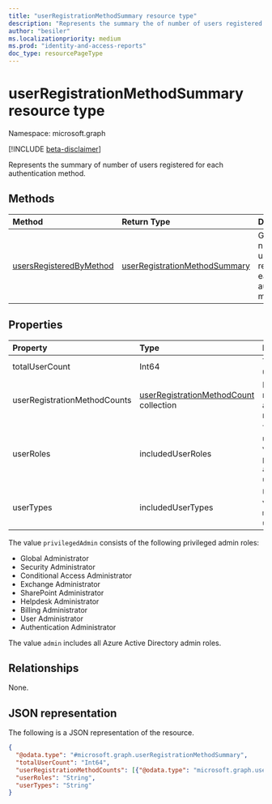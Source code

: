 ```yaml
---
title: "userRegistrationMethodSummary resource type"
description: "Represents the summary the of number of users registered for each authentication method."
author: "besiler"
ms.localizationpriority: medium
ms.prod: "identity-and-access-reports"
doc_type: resourcePageType
---
```


# userRegistrationMethodSummary resource type

Namespace: microsoft.graph

[!INCLUDE [beta-disclaimer](../../includes/beta-disclaimer.md)]

Represents the summary of number of users registered for each authentication method.

## Methods

| Method       | Return Type | Description |
|:-------------|:------------|:------------|
| [usersRegisteredByMethod](../api/authenticationmethodsroot-usersregisteredbymethod.md) | [userRegistrationMethodSummary](../resources/userregistrationmethodsummary.md) | Get the number of users registered for each authentication method. |

## Properties

|Property|Type|Description|
|:---|:---|:---|
|totalUserCount|Int64|Total number of users in the tenant.|
|userRegistrationMethodCounts|[userRegistrationMethodCount](../resources/userregistrationmethodcount.md) collection|Number of users registered for each authentication method.|
|userRoles|includedUserRoles|The role type of the user. Possible values are: `all`, `privilegedAdmin`, `admin`, `user`, `unknownFutureValue`.|
|userTypes|includedUserTypes|User type. Possible values are: `all`, `member`, `guest`, `unknownFutureValue`.|

The value `privilegedAdmin` consists of the following privileged admin roles:

* Global Administrator
* Security Administrator
* Conditional Access Administrator
* Exchange Administrator
* SharePoint Administrator
* Helpdesk Administrator
* Billing Administrator
* User Administrator
* Authentication Administrator

The value `admin` includes all Azure Active Directory admin roles.

## Relationships

None.

## JSON representation

The following is a JSON representation of the resource.

<!-- {
  "blockType": "resource",
  "@odata.type": "microsoft.graph.userRegistrationMethodSummary"
}
-->
``` json
{
  "@odata.type": "#microsoft.graph.userRegistrationMethodSummary",
  "totalUserCount": "Int64",
  "userRegistrationMethodCounts": [{"@odata.type": "microsoft.graph.userRegistrationMethodCount"}],
  "userRoles": "String",
  "userTypes": "String"
}
```
